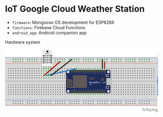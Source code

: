 # IoT Google Cloud Weather Station

- ```firmware```: Mongoose OS development for ESP8266
- ```functions```: Firebase Cloud Functions 
- ```android_app```: Android companion app

Hardware system

<img src="./screenshots/sketch.png" width="720">
